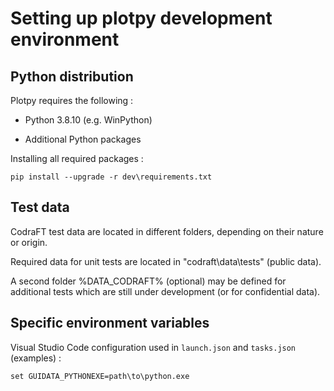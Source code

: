 Setting up plotpy development environment
=========================================

Python distribution
-------------------

Plotpy requires the following :

* Python 3.8.10 (e.g. WinPython)

* Additional Python packages

Installing all required packages :

    pip install --upgrade -r dev\requirements.txt

Test data
---------

CodraFT test data are located in different folders, depending on their nature or origin.

Required data for unit tests are located in "codraft\data\tests" (public data).

A second folder %DATA_CODRAFT% (optional) may be defined for additional tests which are
still under development (or for confidential data).

Specific environment variables
------------------------------

Visual Studio Code configuration used in `launch.json` and `tasks.json`
(examples) :

    set GUIDATA_PYTHONEXE=path\to\python.exe
